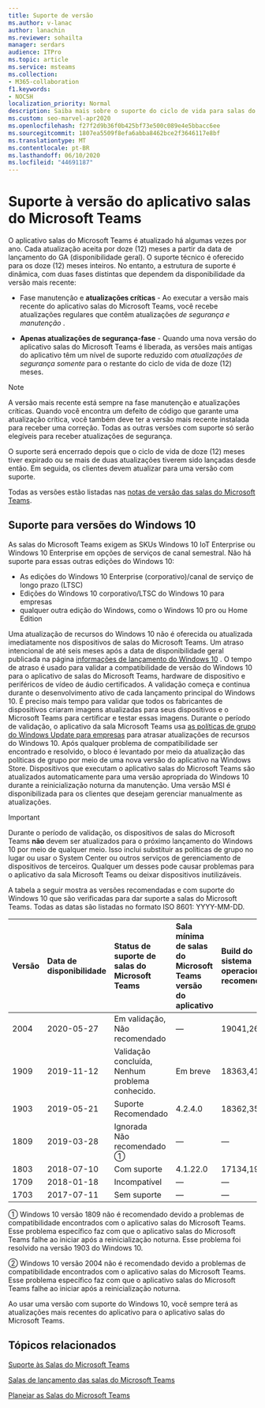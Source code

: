 ```yaml
---
title: Suporte de versão
ms.author: v-lanac
author: lanachin
ms.reviewer: sohailta
manager: serdars
audience: ITPro
ms.topic: article
ms.service: msteams
ms.collection:
- M365-collaboration
f1.keywords:
- NOCSH
localization_priority: Normal
description: Saiba mais sobre o suporte do ciclo de vida para salas do Microsoft Teams, incluindo a estrutura de suporte dinâmico e suas fases.
ms.custom: seo-marvel-apr2020
ms.openlocfilehash: f27f2d9b36f0b425bf73e500c089e4e5bbacc6ee
ms.sourcegitcommit: 1807ea5509f8efa6abba8462bce2f3646117e8bf
ms.translationtype: MT
ms.contentlocale: pt-BR
ms.lasthandoff: 06/10/2020
ms.locfileid: "44691187"
---
```

# <a name="microsoft-teams-rooms-app-version-support"></a>Suporte à versão do aplicativo salas do Microsoft Teams
 
O aplicativo salas do Microsoft Teams é atualizado há algumas vezes por ano. Cada atualização aceita por doze (12) meses a partir da data de lançamento do GA (disponibilidade geral). O suporte técnico é oferecido para os doze (12) meses inteiros. No entanto, a estrutura de suporte é dinâmica, com duas fases distintas que dependem da disponibilidade da versão mais recente:

- Fase manutenção e **atualizações críticas** \- Ao executar a versão mais recente do aplicativo salas do Microsoft Teams, você recebe atualizações regulares que contêm atualizações *de segurança e manutenção* .

- **Apenas atualizações de segurança-fase** \- Quando uma nova versão do aplicativo salas do Microsoft Teams é liberada, as versões mais antigas do aplicativo têm um nível de suporte reduzido com *atualizações de segurança somente* para o restante do ciclo de vida de doze (12) meses.

> [!NOTE]
> A versão mais recente está sempre na fase manutenção e atualizações críticas. Quando você encontra um defeito de código que garante uma atualização crítica, você também deve ter a versão mais recente instalada para receber uma correção. Todas as outras versões com suporte só serão elegíveis para receber atualizações de segurança.

O suporte será encerrado depois que o ciclo de vida de doze (12) meses tiver expirado ou se mais de duas atualizações tiverem sido lançadas desde então. Em seguida, os clientes devem atualizar para uma versão com suporte.

Todas as versões estão listadas nas [notas de versão das salas do Microsoft Teams](rooms-release-note.md).

## <a name="windows-10-release-support"></a>Suporte para versões do Windows 10

As salas do Microsoft Teams exigem as SKUs Windows 10 IoT Enterprise ou Windows 10 Enterprise em opções de serviços de canal semestral. Não há suporte para essas outras edições do Windows 10:

- As edições do Windows 10 Enterprise (corporativo)/canal de serviço de longo prazo (LTSC)
- Edições do Windows 10 corporativo/LTSC do Windows 10 para empresas
- qualquer outra edição do Windows, como o Windows 10 pro ou Home Edition

Uma atualização de recursos do Windows 10 não é oferecida ou atualizada imediatamente nos dispositivos de salas do Microsoft Teams. Um atraso intencional de até seis meses após a data de disponibilidade geral publicada na página [informações de lançamento do Windows 10](https://docs.microsoft.com/windows/release-information/) . O tempo de atraso é usado para validar a compatibilidade de versão do Windows 10 para o aplicativo de salas do Microsoft Teams, hardware de dispositivo e periféricos de vídeo de áudio certificados. A validação começa e continua durante o desenvolvimento ativo de cada lançamento principal do Windows 10. É preciso mais tempo para validar que todos os fabricantes de dispositivos criaram imagens atualizadas para seus dispositivos e o Microsoft Teams para certificar e testar essas imagens. Durante o período de validação, o aplicativo da sala Microsoft Teams usa [as políticas de grupo do Windows Update para empresas](https://docs.microsoft.com/windows/deployment/update/waas-manage-updates-wufb) para atrasar atualizações de recursos do Windows 10. Após qualquer problema de compatibilidade ser encontrado e resolvido, o bloco é levantado por meio da atualização das políticas de grupo por meio de uma nova versão do aplicativo na Windows Store. Dispositivos que executam o aplicativo salas do Microsoft Teams são atualizados automaticamente para uma versão apropriada do Windows 10 durante a reinicialização noturna da manutenção. Uma versão MSI é disponibilizada para os clientes que desejam gerenciar manualmente as atualizações.  

> [!IMPORTANT]
> Durante o período de validação, os dispositivos de salas do Microsoft Teams **não** devem ser atualizados para o próximo lançamento do Windows 10 por meio de qualquer meio. Isso inclui substituir as políticas de grupo no lugar ou usar o System Center ou outros serviços de gerenciamento de dispositivos de terceiros. Qualquer um desses pode causar problemas para o aplicativo da sala Microsoft Teams ou deixar dispositivos inutilizáveis.  

A tabela a seguir mostra as versões recomendadas e com suporte do Windows 10 que são verificadas para dar suporte a salas do Microsoft Teams. Todas as datas são listadas no formato ISO 8601: YYYY-MM-DD.

|Versão  |Data de disponibilidade   |Status de suporte de salas do Microsoft Teams   |Sala mínima de salas do Microsoft Teams versão do aplicativo | Build do sistema operacional recomendado  |
|:---  |:---       |:---                                  |:---     |:---     |
| 2004 |2020-05-27 |Em validação, <br/>Não recomendado|&#x2014; |19041,264 |
| 1909 |2019-11-12 |Validação concluída, <br/>Nenhum problema conhecido.|Em breve |18363,418  |
| 1903 |2019-05-21 |Suporte <br/>Recomendado  |4.2.4.0 |18362,356 |
| 1809 |2019-03-28 |Ignorada <br/>Não recomendado &#x2780;|&#x2014; |&#x2014; |
| 1803 |2018-07-10 |Com suporte                             |4.1.22.0 |17134,191|
| 1709 |2018-01-18 |Incompatível                         |&#x2014; |&#x2014; |
| 1703 |2017-07-11 |Sem suporte                         |&#x2014; |&#x2014; |

&#x2780; Windows 10 versão 1809 não é recomendado devido a problemas de compatibilidade encontrados com o aplicativo salas do Microsoft Teams. Esse problema específico faz com que o aplicativo salas do Microsoft Teams falhe ao iniciar após a reinicialização noturna. Esse problema foi resolvido na versão 1903 do Windows 10.  

&#x2781; Windows 10 versão 2004 não é recomendado devido a problemas de compatibilidade encontrados com o aplicativo salas do Microsoft Teams. Esse problema específico faz com que o aplicativo salas do Microsoft Teams falhe ao iniciar após a reinicialização noturna. 

Ao usar uma versão com suporte do Windows 10, você sempre terá as atualizações mais recentes do aplicativo para o aplicativo salas do Microsoft Teams.  

## <a name="related-topics"></a>Tópicos relacionados

[Suporte às Salas do Microsoft Teams](https://support.office.com/article/Skype-Room-Systems-version-2-help-e667f40e-5aab-40c1-bd68-611fe0002ba2)

[Salas de lançamento das salas do Microsoft Teams](rooms-release-note.md)

[Planejar as Salas do Microsoft Teams](rooms-plan.md)
